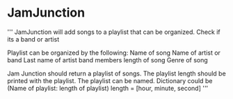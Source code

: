 # JamJunction
'''
JamJunction will add songs to a playlist that can be organized.
Check if its a band or artist

Playlist can be organized by the following:
  Name of song
  Name of artist or band
  Last name of artist
  band members
  length of song
  Genre of song

Jam Junction should return a playlist of songs.
The playlist length should be printed with the playlist.
The playlist can be named.
Dictionary could be (Name of playlist: length of playlist)
length = [hour, minute, second]
'''

